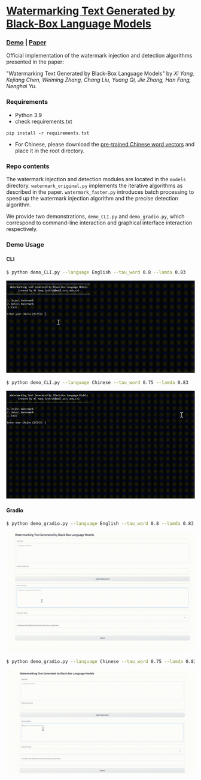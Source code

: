 # [Watermarking Text Generated by Black-Box Language Models](https://arxiv.org/abs/2301.10226)

### [Demo](https://huggingface.co/spaces/tomg-group-umd/lm-watermarking) | [Paper](https://arxiv.org/abs/2301.10226)

Official implementation of the watermark injection and detection algorithms presented in the paper:

"Watermarking Text Generated by Black-Box Language Models" by _Xi Yang, Kejiang Chen, Weiming Zhang, Chang Liu, Yuang Qi, Jie Zhang, Han Fang, Nenghai Yu_.  

### Requirements
- Python 3.9
- check requirements.txt
```
pip install -r requirements.txt
```
- For Chinese, please download the [pre-trained Chinese word vectors](https://drive.google.com/file/d/1Zh9ZCEu8_eSQ-qkYVQufQDNKPC4mtEKR/view) and place it in the root directory.

### Repo contents

The watermark injection and detection modules are located in the `models` directory. `watermark_original.py` implements the iterative algorithms as described in the paper. `watermark_faster.py` introduces batch processing to speed up the watermark injection algorithm and the precise detection algorithm.

We provide two demonstrations, `demo_CLI.py` and `demo_gradio.py`, which correspond to command-line interaction and graphical interface interaction respectively.

### Demo Usage
#### CLI
```sh
$ python demo_CLI.py --language English --tau_word 0.8 --lamda 0.83
```
<p align="center">
  <img src="images/eng_cli.gif" />
</p>

```sh
$ python demo_CLI.py --language Chinese --tau_word 0.75 --lamda 0.83
```

<p align="center">
  <img src="images/cn_cli.gif" />
</p>

#### Gradio
```sh
$ python demo_gradio.py --language English --tau_word 0.8 --lamda 0.83
```
<p align="center">
  <img src="images/eng_gradio.gif" />
</p>

```sh
$ python demo_gradio.py --language Chinese --tau_word 0.75 --lamda 0.83
```
<p align="center">
  <img src="images/cn_gradio.gif" />
</p>
